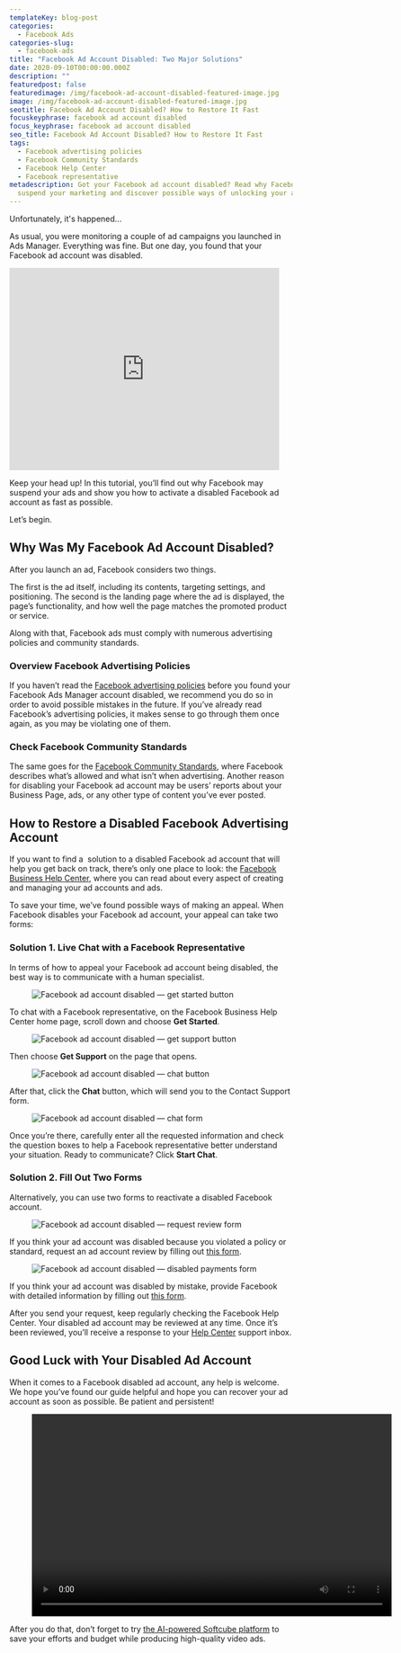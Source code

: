 ```yaml
---
templateKey: blog-post
categories:
  - Facebook Ads
categories-slug:
  - facebook-ads
title: "Facebook Ad Account Disabled: Two Major Solutions"
date: 2020-09-10T00:00:00.000Z
description: ""
featuredpost: false
featuredimage: /img/facebook-ad-account-disabled-featured-image.jpg
image: /img/facebook-ad-account-disabled-featured-image.jpg
seotitle: Facebook Ad Account Disabled? How to Restore It Fast
focuskeyphrase: facebook ad account disabled
focus_keyphrase: facebook ad account disabled
seo_title: Facebook Ad Account Disabled? How to Restore It Fast
tags:
  - Facebook advertising policies
  - Facebook Community Standards
  - Facebook Help Center
  - Facebook representative
metadescription: Got your Facebook ad account disabled? Read why Facebook may
  suspend your marketing and discover possible ways of unlocking your account.
---
```

<!--StartFragment-->

<!-- wp:paragraph -->
<p>Unfortunately, it's happened...</p>
<!-- /wp:paragraph -->

<!-- wp:paragraph -->
<p>As usual, you were monitoring a couple of ad campaigns you launched in Ads Manager. Everything was fine. But one day, you found that your Facebook ad account was disabled.&nbsp;</p>
<!-- /wp:paragraph -->

<!-- wp:paragraph -->
<iframe src="https://giphy.com/embed/l2Jegv1leoimrHPcQ" style="max-width:480px; max-height:360px; width:100%; height:360px; min-height: 300px;" frameBorder="0" class="giphy-embed" allowFullScreen></iframe>
<!-- /wp:paragraph -->

<!-- wp:paragraph -->
<p>Keep your head up! In this tutorial, you’ll find out why Facebook may suspend your ads and show you how to activate a disabled Facebook ad account as fast as possible.</p>
<!-- /wp:paragraph -->

<!-- wp:paragraph -->
<p>Let’s begin.</p>
<!-- /wp:paragraph -->

<!-- wp:heading -->
<h2>Why Was My Facebook Ad Account Disabled?</h2>
<!-- /wp:heading -->

<!-- wp:paragraph -->
<p>After you launch an ad, Facebook considers two things.</p>
<!-- /wp:paragraph -->

<!-- wp:paragraph -->
<p>The first is the ad itself, including its contents, targeting settings, and positioning. The second is the landing page where the ad is displayed, the page’s functionality, and how well the page matches the promoted product or service.</p>
<!-- /wp:paragraph -->

<!-- wp:paragraph -->
<p>Along with that, Facebook ads must comply with numerous advertising policies and community standards.</p>
<!-- /wp:paragraph -->

<!-- wp:heading {"level":3} -->
<h3>Overview Facebook Advertising Policies</h3>
<!-- /wp:heading -->

<!-- wp:paragraph -->
<p>If you haven’t read the <a href="https://www.facebook.com/policies/ads/">Facebook advertising policies</a> before you found your Facebook Ads Manager account disabled, we recommend you do so in order to avoid possible mistakes in the future. If you’ve already read Facebook’s advertising policies, it makes sense to go through them once again, as you may be violating one of them.</p>
<!-- /wp:paragraph -->

<!-- wp:heading {"level":3} -->
<h3>Check Facebook Community Standards</h3>
<!-- /wp:heading -->

<!-- wp:paragraph -->
<p>The same goes for the <a href="https://www.facebook.com/communitystandards/">Facebook Community Standards</a>, where Facebook describes what’s allowed and what isn’t when advertising. Another reason for disabling your Facebook ad account may be users’ reports about your Business Page, ads, or any other type of content you’ve ever posted.</p>
<!-- /wp:paragraph -->

<!-- wp:heading -->
<h2>How to Restore a Disabled Facebook Advertising Account</h2>
<!-- /wp:heading -->

<!-- wp:paragraph -->
<p>If you want to find a&nbsp; solution to a disabled Facebook ad account that will help you get back on track, there’s only one place to look: the <a href="https://www.facebook.com/business/help">Facebook Business Help Center</a>, where you can read about every aspect of creating and managing your ad accounts and ads.</p>
<!-- /wp:paragraph -->

<!-- wp:paragraph -->
<p>To save your time, we’ve found possible ways of making an appeal. When Facebook disables your Facebook ad account, your appeal can take two forms:</p>
<!-- /wp:paragraph -->

<!-- wp:heading {"level":3} -->
<h3>Solution 1. Live Chat with a Facebook Representative</h3>
<!-- /wp:heading -->

<!-- wp:paragraph -->
<p>In terms of how to appeal your Facebook ad account being disabled, the best way is to communicate with a human specialist.</p>
<!-- /wp:paragraph -->

<!-- wp:image {"align":"center","id":3780,"sizeSlug":"large"} -->
<div class="wp-block-image"><figure class="aligncenter size-large"><img src="/img/facebook-ad-account-disabled-get-started-button-1024x567.jpg" alt="Facebook ad account disabled — get started button" class="wp-image-3780"/></figure></div>
<!-- /wp:image -->

<!-- wp:paragraph -->
<p>To chat with a Facebook representative, on the Facebook Business Help Center home page, scroll down and choose <strong>Get Started</strong>.</p>
<!-- /wp:paragraph -->

<!-- wp:image {"align":"center","id":3781,"sizeSlug":"large"} -->
<div class="wp-block-image"><figure class="aligncenter size-large"><img src="/img/facebook-ad-account-disabled-get-support-button.png" alt="Facebook ad account disabled — get support button" class="wp-image-3781"/></figure></div>
<!-- /wp:image -->

<!-- wp:paragraph -->
<p>Then choose <strong>Get Support</strong> on the page that opens.</p>
<!-- /wp:paragraph -->

<!-- wp:image {"align":"center","id":3782,"sizeSlug":"large"} -->
<div class="wp-block-image"><figure class="aligncenter size-large"><img src="/img/facebook-ad-account-disabled-chat-button.png" alt="Facebook ad account disabled — chat button" class="wp-image-3782"/></figure></div>
<!-- /wp:image -->

<!-- wp:paragraph -->
<p>After that, click the <strong>Chat</strong> button, which will send you to the Contact Support form.</p>
<!-- /wp:paragraph -->

<!-- wp:image {"align":"center","id":3785,"sizeSlug":"large"} -->
<div class="wp-block-image"><figure class="aligncenter size-large"><img src="/img/facebook-ad-account-disabled-chat-form-1007x1024.png" alt="Facebook ad account disabled — chat form" class="wp-image-3785"/></figure></div>
<!-- /wp:image -->

<!-- wp:paragraph -->
<p>Once you’re there, carefully enter all the requested information and check the question boxes to help a Facebook representative better understand your situation. Ready to communicate? Click <strong>Start Chat</strong>.</p>
<!-- /wp:paragraph -->

<!-- wp:heading {"level":3} -->
<h3>Solution 2. Fill Out Two Forms</h3>
<!-- /wp:heading -->

<!-- wp:paragraph -->
<p>Alternatively, you can use two forms to reactivate a disabled Facebook account.</p>
<!-- /wp:paragraph -->

<!-- wp:image {"align":"center","id":3787,"sizeSlug":"large"} -->
<div class="wp-block-image"><figure class="aligncenter size-large"><img src="/img/facebook-ad-account-disabled-request-review-form-1024x453.png" alt="Facebook ad account disabled — request review form" class="wp-image-3787"/></figure></div>
<!-- /wp:image -->

<!-- wp:paragraph -->
<p>If you think your ad account was disabled because you violated a policy or standard, request an ad account review by filling out <a href="https://www.facebook.com/help/contact/2026068680760273">this form</a>.</p>
<!-- /wp:paragraph -->

<!-- wp:image {"align":"center","id":3789,"sizeSlug":"large"} -->
<div class="wp-block-image"><figure class="aligncenter size-large"><img src="/img/facebook-ad-account-disabled-payments-form-1-1024x908.png" alt="Facebook ad account disabled — disabled payments form" class="wp-image-3789"/></figure></div>
<!-- /wp:image -->

<!-- wp:paragraph -->
<p>If you think your ad account was disabled by mistake, provide Facebook with detailed information by filling out <a href="https://www.facebook.com/help/contact/391647094929792">this form</a>.</p>
<!-- /wp:paragraph -->

<!-- wp:paragraph -->
<p>After you send your request, keep regularly checking the Facebook Help Center. Your disabled ad account may be reviewed at any time. Once it’s been reviewed, you’ll receive a response to your <a href="https://www.facebook.com/help">Help Center</a> support inbox.</p>
<!-- /wp:paragraph -->

<!-- wp:heading -->
<h2>Good Luck with Your Disabled Ad Account</h2>
<!-- /wp:heading -->

<!-- wp:paragraph -->
<p>When it comes to a Facebook disabled ad account, any help is welcome. We hope you’ve found our guide helpful and hope you can recover your ad account as soon as possible. Be patient and persistent!</p>
<!-- /wp:paragraph -->

<!-- wp:video {"align":"center"} -->
<figure class="wp-block-video aligncenter"><video controls autoplay="autoplay" loop="loop" width="640" height="360"src="https://video.softcube.com/media/3f8d56313730fd78343bb1f10b876fcd.mp4"></video></figure>
<!-- /wp:video -->

<!-- wp:paragraph -->
<p>After you do that, don’t forget to try <a href="https://softcube.com">the AI-powered Softcube platform</a> to save your efforts and budget while producing high-quality video ads.</p>
<!-- /wp:paragraph -->


<style>
@media screen and (max-width: 780px){
  iframe {
    height: inherit !important;
  }
}
</style>
